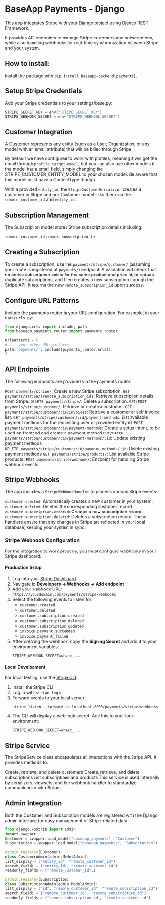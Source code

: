 # BaseApp Payments - Django

This app integrates Stripe with your Django project using Django REST Framework.

It provides API endpoints to manage Stripe customers and subscriptions, while also handling webhooks for real-time synchronization between Stripe and your system.

## How to install:

Install the package with `pip install baseapp-backend[payments]`.

## Setup Stripe Credentials

Add your Stripe credentials to your settings/base.py:

```python
STRIPE_SECRET_KEY = env("STRIPE_SECRET_KEY")
STRIPE_WEBHOOK_SECRET = env("STRIPE_WEBHOOK_SECRET")
```

## Customer Integration

A Customer represents any entity (such as a User, Organization, or any model with an email attribute) that will be billed through Stripe. 

By default we have configured to work with profiles, meaning it will get the email through `profile.target.email`, but you can also use other models if the model has a email field, simply changing the STRIPE_CUSTOMER_ENTITY_MODEL to your chosen model. Be aware that this model must have a ContentType though.

With a provided `entity_id`, the `StripeCustomerSerializer` creates a customer in Stripe and our Customer model links them via the `remote_customer_id` and `entity_id`.

## Subscription Management

The Subscription model stores Stripe subscription details including:

`remote_customer_id`
`remote_subscription_id`

## Creating a Subscription

To create a subscription, use the `payments/stripe/customer/` (assuming your route is registered at `payments/`) endpoint. A validation will check that no active subscription exists for the same product and price id, to reduce duplicate subscriptions, and then creates a new subscription through the Stripe API. It returns the new `remote_subscription_id` upon success.

## Configure URL Patterns

Include the payments router in your URL configuration. For example, in your main `urls.py`:

```python
from django.urls import include, path
from baseapp_payments.router import payments_router

urlpatterns = [
# ... your other URL patterns
path('payments/', include(payments_router.urls)),
]
```

## API Endpoints

The following endpoints are provided via the payments router:

`POST payments/stripe/`: Create a new Stripe subscription.
`GET payments/stripe/{remote_subscription_id}`: Retrieve subscription details from Stripe.
`DELETE payments/stripe/`: Delete a subscription.
`GET/POST payments/stripe/customer/`: Retrieve or create a customer.
`GET payments/stripe/customer/:id/invoices`: Retrieve a customer or self invoice list.
`GET payments/stripe/customer/:id/payment-methods`: List available payment methods for the requesting user or provided entity id.
`POST payments/stripe/customer/:id/payment-methods`: Create a setup intent, to be used on frontend and create a payment method
`PUT/PATCH payments/stripe/customer/:id/payment-methods/:id`: Update existing payment methods  
`DELETE payments/stripe/customer/:id/payment-methods/:id`: Delete existing payment methods
`GET payments/stripe/products/`: List available Stripe products.
`POST payments/stripe/webhook/`: Endpoint for handling Stripe webhook events.

## Stripe Webhooks

The app includes a `StripeWebhookHandler` to process various Stripe events:

`customer.created`: Automatically creates a new customer in your system.
`customer.deleted`: Deletes the corresponding customer record.
`customer.subscription.created`: Creates a new subscription record.
`customer.subscription.deleted`: Deletes a subscription record.
These handlers ensure that any changes in Stripe are reflected in your local database, keeping your system in sync.

### Stripe Webhook Configuration

For the integration to work properly, you must configure webhooks in your Stripe dashboard:

#### Production Setup

1. Log into your [Stripe Dashboard](https://dashboard.stripe.com)
2. Navigate to **Developers → Webhooks → Add endpoint**
3. Add your webhook URL: `https://yourdomain.com/payments/stripe/webhooks`
4. Select the following events to listen for:
   - `customer.created`
   - `customer.deleted`
   - `customer.subscription.created`
   - `customer.subscription.deleted`
   - `customer.subscription.updated`
   - `invoice.payment_succeeded`
   - `invoice.payment_failed`
5. After creating the webhook, copy the **Signing Secret** and add it to your environment variables:
   ```
   STRIPE_WEBHOOK_SECRET=whsec_...
   ```

#### Local Development

For local testing, use the [Stripe CLI](https://stripe.com/docs/stripe-cli):

1. Install the Stripe CLI
2. Log in with `stripe login`
3. Forward events to your local server:
   ```
   stripe listen --forward-to localhost:8000/payments/stripe/webhooks
   ```
4. The CLI will display a webhook secret. Add this to your local environment:
   ```
   STRIPE_WEBHOOK_SECRET=whsec_...
   ```


## Stripe Service

The StripeService class encapsulates all interactions with the Stripe API. It provides methods to:

Create, retrieve, and delete customers
Create, retrieve, and delete subscriptions
List subscriptions and products
This service is used internally by serializers, viewsets, and the webhook handler to standardize communication with Stripe.

## Admin Integration

Both the Customer and Subscription models are registered with the Django admin interface for easy management of Stripe-related data:

```python
from django.contrib import admin
import swapper
Customer = swapper.load_model("baseapp_payments", "Customer")
Subscription = swapper.load_model("baseapp_payments", "Subscription")

@admin.register(Customer)
class CustomerAdmin(admin.ModelAdmin):
list_display = ("entity_id", "remote_customer_id")
search_fields = ("entity_id", "remote_customer_id")
readonly_fields = ("remote_customer_id",)

@admin.register(Subscription)
class SubscriptionAdmin(admin.ModelAdmin):
list_display = ("id", "remote_customer_id", "remote_subscription_id")
search_fields = ("remote_customer_id", "remote_subscription_id")
readonly_fields = ("remote_subscription_id", "remote_customer_id")
```
